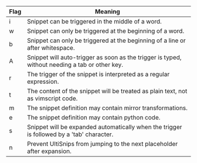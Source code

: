 | Flag | Meaning                                                                                        |
| ---- | ---------------------------------------------------------------------------------------------- |
| i    | Snippet can be triggered in the middle of a word.                                              |
| w    | Snippet can only be triggered at the beginning of a word.                                      |
| b    | Snippet can only be triggered at the beginning of a line or after whitespace.                  |
| A    | Snippet will auto-trigger as soon as the trigger is typed, without needing a tab or other key. |
| r    | The trigger of the snippet is interpreted as a regular expression.                             |
| t    | The content of the snippet will be treated as plain text, not as vimscript code.               |
| m    | The snippet definition may contain mirror transformations.                                     |
| e    | The snippet definition may contain python code.                                                |
| s    | Snippet will be expanded automatically when the trigger is followed by a 'tab' character.      |
| n    | Prevent UltiSnips from jumping to the next placeholder after expansion.                        |
